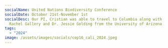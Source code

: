 ```yaml
---
socialName: United Nations Biodiversity Conference
socialDate: October 21st-November 1st
socialDesc: Our PI, Cristian was able to travel to Columbia along with Dr.
  Rachel Gallery and Dr. Jessie Golding from the University of Arizona.
tags:
  - "2024"
image: /assets/images/socials/cop16_cali_2024.jpeg
---
```

